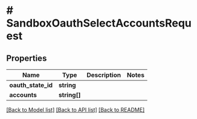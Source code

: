 # # SandboxOauthSelectAccountsRequest

## Properties

Name | Type | Description | Notes
------------ | ------------- | ------------- | -------------
**oauth_state_id** | **string** |  |
**accounts** | **string[]** |  |

[[Back to Model list]](../../README.md#models) [[Back to API list]](../../README.md#endpoints) [[Back to README]](../../README.md)

